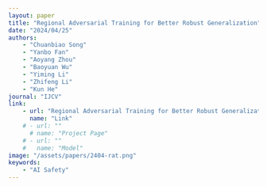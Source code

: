 ```yaml
---
layout: paper
title: "Regional Adversarial Training for Better Robust Generalization"
date: "2024/04/25"
authors: 
    - "Chuanbiao Song"
    - "Yanbo Fan"
    - "Aoyang Zhou"
    - "Baoyuan Wu"
    - "Yiming Li"
    - "Zhifeng Li"
    - "Kun He"
journal: "IJCV"
link:
    - url: "Regional Adversarial Training for Better Robust Generalization"
      name: "Link"
    # - url: ""
      # name: "Project Page"
    # - url: ""
    #   name: "Model"
image: "/assets/papers/2404-rat.png"
keywords:
    - "AI Safety"
---
```


<!-- 
Speech Technology  
Generative AI 
Multimodal AI  
Embodied Intelligence 
AI Safety  
Medical AI 
Data Intelligence-->